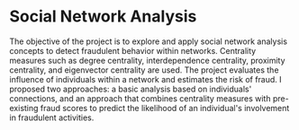 # Social Network Analysis

The objective of the project is to explore and apply social network analysis concepts to detect fraudulent behavior within networks. Centrality measures such as degree centrality, interdependence centrality, proximity centrality, and eigenvector centrality are used. The project evaluates the influence of individuals within a network and estimates the risk of fraud. I proposed two approaches: a basic analysis based on individuals' connections, and an approach that combines centrality measures with pre-existing fraud scores to predict the likelihood of an individual's involvement in fraudulent activities.
